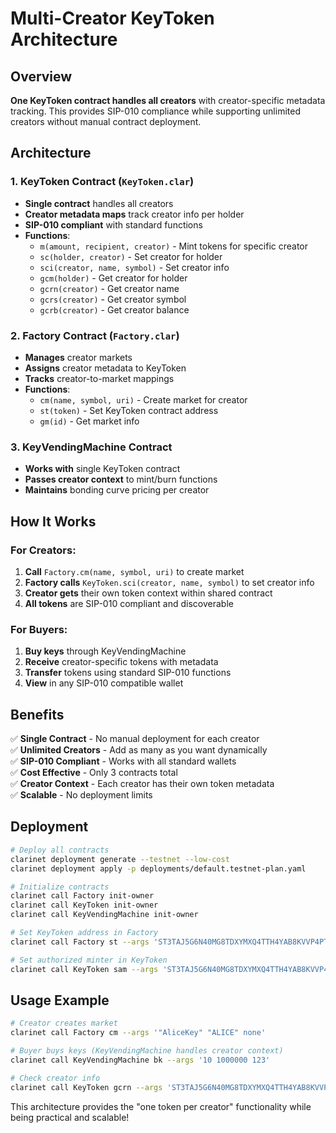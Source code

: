 # Multi-Creator KeyToken Architecture

## Overview
**One KeyToken contract handles all creators** with creator-specific metadata tracking. This provides SIP-010 compliance while supporting unlimited creators without manual contract deployment.

## Architecture

### 1. KeyToken Contract (`KeyToken.clar`)
- **Single contract** handles all creators
- **Creator metadata maps** track creator info per holder
- **SIP-010 compliant** with standard functions
- **Functions**:
  - `m(amount, recipient, creator)` - Mint tokens for specific creator
  - `sc(holder, creator)` - Set creator for holder
  - `sci(creator, name, symbol)` - Set creator info
  - `gcm(holder)` - Get creator for holder
  - `gcrn(creator)` - Get creator name
  - `gcrs(creator)` - Get creator symbol
  - `gcrb(creator)` - Get creator balance

### 2. Factory Contract (`Factory.clar`)
- **Manages** creator markets
- **Assigns** creator metadata to KeyToken
- **Tracks** creator-to-market mappings
- **Functions**:
  - `cm(name, symbol, uri)` - Create market for creator
  - `st(token)` - Set KeyToken contract address
  - `gm(id)` - Get market info

### 3. KeyVendingMachine Contract
- **Works with** single KeyToken contract
- **Passes creator context** to mint/burn functions
- **Maintains** bonding curve pricing per creator

## How It Works

### For Creators:
1. **Call** `Factory.cm(name, symbol, uri)` to create market
2. **Factory calls** `KeyToken.sci(creator, name, symbol)` to set creator info
3. **Creator gets** their own token context within shared contract
4. **All tokens** are SIP-010 compliant and discoverable

### For Buyers:
1. **Buy keys** through KeyVendingMachine
2. **Receive** creator-specific tokens with metadata
3. **Transfer** tokens using standard SIP-010 functions
4. **View** in any SIP-010 compatible wallet

## Benefits

✅ **Single Contract** - No manual deployment for each creator  
✅ **Unlimited Creators** - Add as many as you want dynamically  
✅ **SIP-010 Compliant** - Works with all standard wallets  
✅ **Cost Effective** - Only 3 contracts total  
✅ **Creator Context** - Each creator has their own token metadata  
✅ **Scalable** - No deployment limits  

## Deployment

```bash
# Deploy all contracts
clarinet deployment generate --testnet --low-cost
clarinet deployment apply -p deployments/default.testnet-plan.yaml

# Initialize contracts
clarinet call Factory init-owner
clarinet call KeyToken init-owner
clarinet call KeyVendingMachine init-owner

# Set KeyToken address in Factory
clarinet call Factory st --args 'ST3TAJ5G6N40MG8TDXYMXQ4TTH4YAB8KVVP4PTGF4.KeyToken'

# Set authorized minter in KeyToken
clarinet call KeyToken sam --args 'ST3TAJ5G6N40MG8TDXYMXQ4TTH4YAB8KVVP4PTGF4.KeyVendingMachine'
```

## Usage Example

```bash
# Creator creates market
clarinet call Factory cm --args '"AliceKey" "ALICE" none'

# Buyer buys keys (KeyVendingMachine handles creator context)
clarinet call KeyVendingMachine bk --args '10 1000000 123'

# Check creator info
clarinet call KeyToken gcrn --args 'ST3TAJ5G6N40MG8TDXYMXQ4TTH4YAB8KVVP4PTGF4'
```

This architecture provides the "one token per creator" functionality while being practical and scalable!
